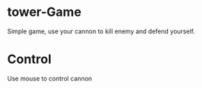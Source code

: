 # tower-Game
Simple game, use your cannon to kill enemy and defend yourself.

# Control
Use mouse to control cannon
